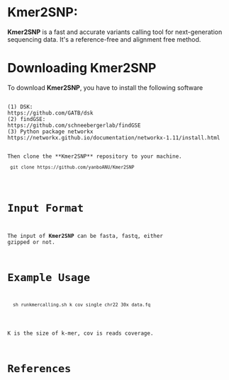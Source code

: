 # Kmer2SNP: 

**Kmer2SNP** is a fast and accurate variants calling tool for next-generation sequencing data. It's a reference-free and alignment free method.
 
# Downloading Kmer2SNP

To download **Kmer2SNP**, you have to install the following software
<pre><code>
(1) DSK: 
https://github.com/GATB/dsk
(2) findGSE: 
https://github.com/schneebergerlab/findGSE
(3) Python package networkx
https://networkx.github.io/documentation/networkx-1.11/install.html

  
Then clone the **Kmer2SNP** repository to your machine.
<pre><code> git clone https://github.com/yanboANU/Kmer2SNP </code></pre>

# Input Format

The input of **Kmer2SNP**  can be fasta, fastq, either gzipped or not. 

# Example Usage

<pre><code>  sh runkmercalling.sh k cov single_chr22_30x_data.fq  </code></pre>

K is the size of k-mer, cov is reads coverage.

# References

